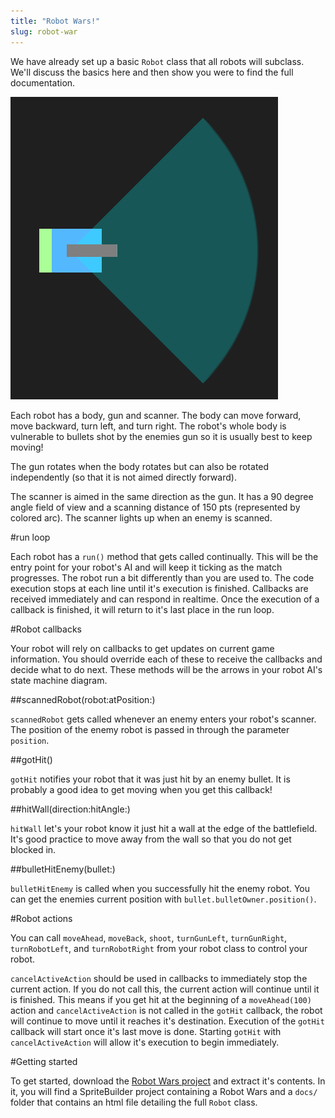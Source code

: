 ```yaml
---
title: "Robot Wars!"
slug: robot-war
---
```


We have already set up a basic `Robot` class that all robots will subclass. We'll discuss the basics here and then show you were to find the full documentation.

![](./robot.png)

Each robot has a body, gun and scanner. The body can move forward, move backward, turn left, and turn right. The robot's whole body is vulnerable to bullets shot by the enemies gun so it is usually best to keep moving!

The gun rotates when the body rotates but can also be rotated independently (so that it is not aimed directly forward).

The scanner is aimed in the same direction as the gun. It has a 90 degree angle field of view and a scanning distance of 150 pts (represented by colored arc). The scanner lights up when an enemy is scanned.

#run loop

Each robot has a `run()` method that gets called continually. This will be the entry point for your robot's AI and will keep it ticking as the match progresses. The robot run a bit differently than you are used to. The code execution stops at each line until it's execution is finished. Callbacks are received immediately and can respond in realtime. Once the execution of a callback is finished, it will return to it's last place in the run loop.

#Robot callbacks

Your robot will rely on callbacks to get updates on current game information. You should override each of these to receive the callbacks and decide what to do next. These methods will be the arrows in your robot AI's state machine diagram.

##scannedRobot(robot:atPosition:)

`scannedRobot` gets called whenever an enemy enters your robot's scanner. The position of the enemy robot is passed in through the parameter `position`.

##gotHit()

`gotHit` notifies your robot that it was just hit by an enemy bullet. It is probably a good idea to get moving when you get this callback!

##hitWall(direction:hitAngle:)

`hitWall` let's your robot know it just hit a wall at the edge of the battlefield. It's good practice to move away from the wall so that you do not get blocked in.

##bulletHitEnemy(bullet:)

`bulletHitEnemy` is called when you successfully hit the enemy robot. You can get the enemies current position with `bullet.bulletOwner.position()`.

#Robot actions

You can call `moveAhead`, `moveBack`, `shoot`, `turnGunLeft`, `turnGunRight`, `turnRobotLeft`, and `turnRobotRight` from your robot class to control your robot.

`cancelActiveAction` should be used in callbacks to immediately stop the current action. If you do not call this, the current action will continue until it is finished. This means if you get hit at the beginning of a `moveAhead(100)` action and `cancelActiveAction` is not called in the `gotHit` callback, the robot will continue to move until it reaches it's destination. Execution of the `gotHit` callback will start once it's last move is done. Starting `gotHit` with `cancelActiveAction` will allow it's execution to begin immediately.

#Getting started

To get started, download the [Robot Wars project](https://github.com/MakeSchool-Tutorials/Robot-Wars-Swift/archive/master.zip) and extract it's contents. In it, you will find a SpriteBuilder project containing a Robot Wars and a `docs/` folder that contains an html file detailing the full `Robot` class.
